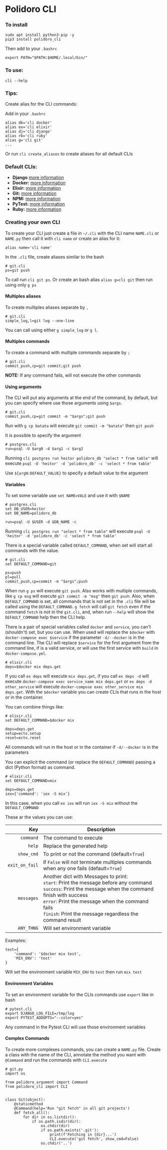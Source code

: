 # Polidoro CLI
### To install

```
sudo apt install python3-pip -y
pip3 install polidoro_cli
```

Then add to your `.bashrc`
```
export PATH="$PATH:$HOME/.local/bin/"
```

### To use:
`cli --help`

### Tips:
Create alias for the CLI commands:

Add in your `.bashrc`
```
alias dk='cli docker'
alias ex='cli elixir'
alias dj='cli django'
alias rb='cli ruby'
alias g='cli git'
...
```
Or run `cli create_aliases` to create aliases for all default CLIs
### Default CLIs:
- **Django** [more information](README_DJANGO.md)
- **Docker:** [more information](README_DOCKER.md)
- **Elixir:** [more information](README_ELIXIR.md)
- **Git:** [more information](README_GIT.md)
- **NPM:** [more information](README_NPM.md)
- **PyTest:** [more information](README_PYTEST.md)
- **Ruby:** [more information](README_RUBY.md)

### Creating your own CLI
To create your CLI just create a file in `~/.cli` with the CLI name `NAME.cli` or `NAME.py` then call it with `cli name` or create an alias for it:
```shell
alias name='cli name'
```
In the `.cli` file, create aliases similar to the bash
```
# git.cli
ps=git push
```
To call run `cli git ps`. Or create an bash alias `alias g=cli git` then run using only `g ps` 

#### Multiples aliases
To create multiples aliases separate by `,`
```
# git.cli
simple_log,l=git log --one-line
```
You can call using either `g simple_log` or `g l`.

#### Multiples commands
To create a command with multiple commands separate by `;`
```
# git.cli
commit_push,cp=git commit;git push
```
**NOTE:** If any command fails, will not execute the other commands

#### Using arguments
The CLI will put any arguments at the end of the command, by default, 
but you can specify where use those arguments using `$args`.
```
# git.cli
commit_push,cp=git commit -m "$args";git push
```
Run with `g cp batata` will execute `git commit -m "batata"` then `git push`

It is possible to specify the argument
```
# postgres.cli
run=psql -U $arg0 -d $arg1 -c $arg2
```
Running `cli postgres run heitor polidoro_db "select * from table"` will execute 
`psql -U 'heitor' -d 'polidoro_db' -c 'select * from table'`

Use `${argN:DEFAULT_VALUE}` to specify a default value to the argument

#### Variables

To set some variable use `set NAME=VALE` and use it with `$NAME`
```
# postgres.cli
set DB_USER=heitor
set DB_NAME=polidoro_db

run=psql -U $USER -d $DB_NAME -c 
```
Running `cli postgres run "select * from table"` will execute
`psql -U 'heitor' -d 'polidoro_db' -c 'select * from table'`

There is a special variable called `DEFAULT_COMMAND`, when set will start all commands with the value. 
```
# git.cli
set DEFAULT_COMMAND=git

ps=push
pl=pull
commit_push,cp=commit -m "$args";push
```
When run `g ps` will execute `git push`. Also works with multiple commands, like `g cp msg` will execute 
`git commit -m "msg"` then `git push`. Also, when `DEFAULT_COMMAND` is set, all commands that is not set in 
the `.cli` file will be called using the `DEFAULT_COMMAND`. `g fetch` will call `git fetch` even if the command
`fetch` is not in the `git.cli`, and, when run `--help` will show the `DEFAULT_COMMAND` help then the CLI help.

There is a pair of special variables called `docker` and `service`, you can't (shouldn't) set, but you can use. When used will 
replace the `$docker` with `docker-compose exec $service` if the parameter `-d/--docker` is in the command line.
The CLI will replace `$service` for the first argument from the command line, if is a valid service,
or will use the first service with `build` in `docker-compose.yml`.

```
# elixir.cli
deps=$docker mix deps.get
```
If you call `ex deps` will execute `mix deps.get`, if you call `ex deps -d` will execute `docker-compose exec service_name mix deps.get`
or `ex deps -d other_service` will execute `docker-compose exec other_service mix deps.get`. 
With the `$docker` variable you can create CLIs that runs in the host or in the container.

You can combine things like:
```
# elixir.cli
set DEFAULT_COMMAND=$docker mix

deps=deps.get
setup=ecto.setup
reset=ecto.reset
```
All commands will run in the host or in the container if `-d/--docker` is in the parameters

You can explicit the command (or replace the `DEFAULT_COMMAND`) passing a dict (Python format) as command.
```
# elixir.cli
set DEFAULT_COMMAND=mix

deps=deps.get
iex={'command': 'iex -S mix'}
```
In this case, when you call `ex iex` will run `iex -S mix` without the `DEFAULT_COMMAND`

These ar the values you can use:

| Key | Description |
| ---: | --- |
| `command` | The command to execute |
| `help` | Replace the generated help |
| `show_cmd` | To print or not the command (default=`True`) |
| `exit_on_fail` | if `False` will not terminate multiples commands when any one fails (default=`True`) |
| `messages` | Another dict with Messages to print: <br> `start`: Print the message before any command <br> `success`: Print the message when the command finish with success <br> `error`: Print the message when the command fails <br> `finish`: Print the message regardless the command result |
| `ANY_THNG` | Will set environment variable

Examples:
```
test={
    'command': '$docker mix test',
    'MIX_ENV': 'test'
}
```
Will set the environment variable `MIX_ENV` to `test` then run `mix test`

#### Environment Variables
To set an environment variable for the CLIs commands use `export` like in bash
```
# pytest.cli
export DJANGO_LOG_FILE=/tmp/log
export PYTEST_ADDOPTS="--color=yes"
```
Any command in the Pytest CLI will use those environment variables

#### Complex Commands
To create more complexes commands, you can create a `NAME.py` file. Create a class with the name of the CLI,
annotate the method you want with `@Command` and run the commands with `CLI.execute`
```
# git.py
import os

from polidoro_argument import Command
from polidoro_cli import CLI


class Git(object):
    @staticmethod
    @Command(help='Run "git fetch" in all git projects')
    def fetch_all():
        for dir in os.listdir():
            if os.path.isdir(dir):
                os.chdir(dir)
                if os.path.exists('.git'):
                    print(f'Fetching in {dir}...')
                    CLI.execute('git fetch', show_cmd=False)
                os.chdir('..')
```

